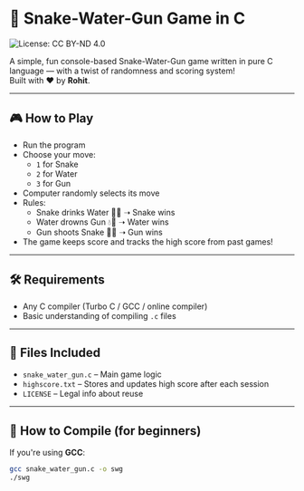 # 🐍 Snake-Water-Gun Game in C

![License: CC BY-ND 4.0](https://img.shields.io/badge/License-CC%20BY--ND%204.0-lightgrey.svg)

A simple, fun console-based Snake-Water-Gun game written in pure C language — with a twist of randomness and scoring system!  
Built with ❤️ by **Rohit**.

---

## 🎮 How to Play

- Run the program
- Choose your move:
  - `1` for Snake
  - `2` for Water
  - `3` for Gun
- Computer randomly selects its move
- Rules:
  - Snake drinks Water 🐍💧 ➝ Snake wins
  - Water drowns Gun 💧🔫 ➝ Water wins
  - Gun shoots Snake 🔫🐍 ➝ Gun wins
- The game keeps score and tracks the high score from past games!

---

## 🛠️ Requirements

- Any C compiler (Turbo C / GCC / online compiler)
- Basic understanding of compiling `.c` files

---

## 📂 Files Included

- `snake_water_gun.c` – Main game logic
- `highscore.txt` – Stores and updates high score after each session
- `LICENSE` – Legal info about reuse

---

## 🔧 How to Compile (for beginners)

If you're using **GCC**:
```bash
gcc snake_water_gun.c -o swg
./swg
